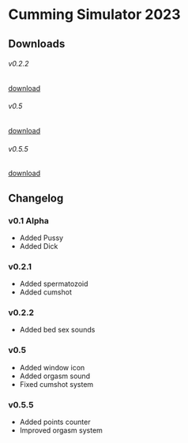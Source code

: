 # Cumming Simulator 2023
## Downloads
###### v0.2.2
[download](https://www.mediafire.com/file/paplxaqamurv8hc/C_mming_Simulator_v2.2_x86_64%25282%2529.zip/file)
###### v0.5
[download](https://www.mediafire.com/file/40uvvur9v1ummhs/Cumming_Simulator_2023_v0.5_x86_w64.zip/file)
###### v0.5.5
[download](https://www.mediafire.com/file/jbyv94pw9bx4lp6/Cumming_Simulator_2023_v5.5_x86_64.zip/file)





## Changelog
### v0.1 Alpha
- Added Pussy
- Added Dick
### v0.2.1
- Added spermatozoid
- Added cumshot
### v0.2.2
- Added bed sex sounds
### v0.5
- Added window icon
- Added orgasm sound
- Fixed cumshot system
### v0.5.5
- Added points counter
- Improved orgasm system